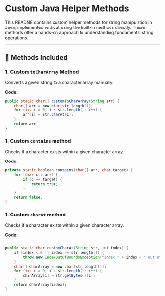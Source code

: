 # Custom Java Helper Methods

This README contains custom helper methods for string manipulation in Java, implemented without using the built-in methods directly. These methods offer a hands-on approach to understanding fundamental string operations.

---

## 🚀 Methods Included

### 1. Custom `toCharArray` Method
Converts a given string to a character array manually.

**Code:**
```java
public static char[] customToCharArray(String str) {
    char[] arr = new char[str.length()];
    for (int i = 0; i < str.length(); i++) {
        arr[i] = str.charAt(i);
    }
    return arr;
}
```

### 1. Custom `contains` method
Checks if a character exists within a given character array.

**Code:**
```java
private static boolean contains(char[] arr, char target) {
    for (char c : arr) {
        if (c == target) {
            return true;
        }
    }
    return false;
}

```


### 1. Custom `charAt` method
Checks if a character exists within a given character array.

**Code:**
```java

public static char customCharAt(String str, int index) {
    if (index < 0 || index >= str.length()) {
        throw new IndexOutOfBoundsException("Index " + index + " out of bounds for length " + str.length());
    }
    char[] charArray = new char[str.length()];
    for (int i = 0; i < str.length(); i++) {
        charArray[i] = str.getBytes()[i];
    }
    return charArray[index];
}





